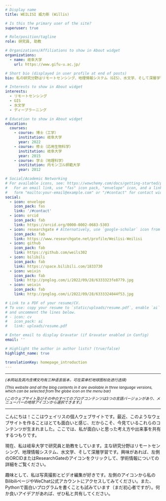 ```yaml
---
# Display name
title: WEILISI 威力斯 (Willis)

# Is this the primary user of the site?
superuser: true

# Role/position/tagline
role: 研究員, 助教

# Organizations/Affiliations to show in About widget
organizations:
  - name: 岐阜大学
    url: https://www.gifu-u.ac.jp/

# Short bio (displayed in user profile at end of posts)
bio: 私の研究分野はリモートセンシング、地理情報システム（GIS）、水文学、そして深層学習を含みます。

# Interests to show in About widget
interests:
  - リモートセンシング
  - GIS
  - 水文学
  - ディープラーニング

# Education to show in About widget
education:
  courses:
    - course: 博士（工学）
      institution: 岐阜大学
      year: 2022
    - course: 修士（応用生物科学）
      institution: 岐阜大学
      year: 2015
    - course: 学士（地理科学）
      institution: 内モンゴル師範大学
      year: 2012

# Social/Academic Networking
# For available icons, see: https://wowchemy.com/docs/getting-started/page-builder/#icons
#   For an email link, use "fas" icon pack, "envelope" icon, and a link in the
#   form "mailto:your-email@example.com" or "/#contact" for contact widget.
social:
  - icon: envelope
    icon_pack: fas
    link: '/#contact'
  - icon: orcid
    icon_pack: fab
    link: https://orcid.org/0000-0002-0683-5303
  - icon: researchgate # Alternatively, use `google-scholar` icon from `ai` icon pack
    icon_pack: fab
    link: https://www.researchgate.net/profile/Weilisi-Weilisi
  - icon: github
    icon_pack: fab
    link: https://github.com/weils302
  - icon: bilibili
    icon_pack: fab
    link: https://space.bilibili.com/1833730
  - icon: weixin
    icon_pack: fab
    link: http://pnglog.com/i/2022/09/28/6333323fe8779.jpg
  - icon: weixin
    icon_pack: fab
    link: http://pnglog.com/i/2022/09/28/6333324044f53.jpg

# Link to a PDF of your resume/CV.
# To use: copy your resume to `static/uploads/resume.pdf`, enable `ai` icons in `params.toml`,
# and uncomment the lines below.
# - icon: cv
#   icon_pack: ai
#   link: uploads/resume.pdf

# Enter email to display Gravatar (if Gravatar enabled in Config)
email: ''

# Highlight the author in author lists? (true/false)
highlight_name: true

translationKey: homepage_introduction
---
```


---

<p style="font-size: 12px; line-height: 1;"><i>(本网站及其内含博文均有三种语言版本，可在菜单栏地球图标处进行选择)</i></p>
<p style="font-size: 12px; line-height: 1;"><i>(This website and all the blog contents in it are available in three language versions, which can be selected from the globe icon on the menu bar)</i></p>
<p style="font-size: 12px; line-height: 1;"><i>(このウェブサイト及びその中のすべてのブログコンテンツは3つの言語バージョンがあり、メニューバーの地球アイコンから選択できます。)</i></p>

---

こんにちは！ここはウェイリスの個人ウェブサイトです。最近、このようなウェブサイトを作ることはとても面白いと感じ、だからこそ、今見ているこれらのコンテンツが生まれました。ここでは、私が面白いと思った考え方や出来事を共有するつもりです。

現在、私は岐阜大学で研究員と助教をしています。主な研究分野はリモートセンシング、地理情報システム、水文学、そして深層学習です。興味があれば、左側のORCIDまたはResearchGateのアイコンをクリックして、学術情報についての詳細をご覧ください。

趣味として、私は写真撮影とビデオ編集が好きです。左側のアイコンから私のBilibiliページやWeChat公式アカウントにアクセスしてみてください。また、Pythonで面白いプログラムを書くことも試みています（まだ初心者ですが）。何か良いアイデアがあれば、ぜひ私と共有してください。

<!--{{< icon name="download" pack="fas" >}} Download my {{< staticref "uploads/demo_resume.pdf" "newtab" >}}resumé{{< /staticref >}}.-->

